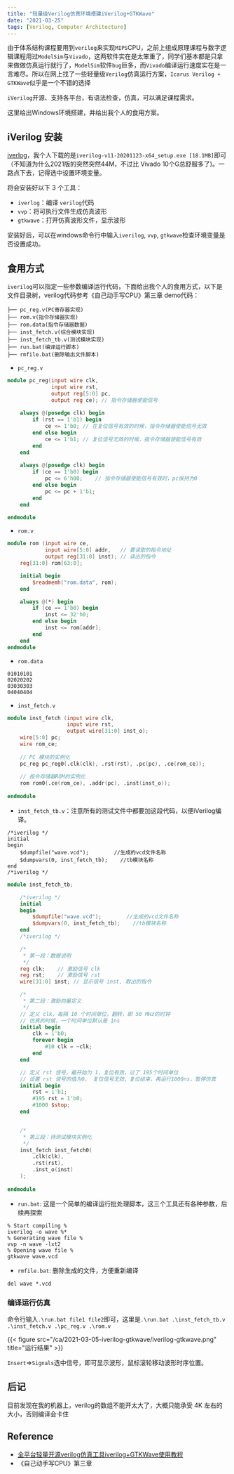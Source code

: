 ```yaml
---
title: "轻量级Verilog仿真环境搭建iVerilog+GTKWave"
date: "2021-03-25"
tags: [Verilog, Computer Architecture]
---
```


由于体系结构课程要用到`verilog`来实现`MIPS`CPU，之前上组成原理课程与数字逻辑课程用过`ModelSim`与`Vivado`，这两软件实在是太笨重了，同学们基本都是只拿来做做仿真运行就行了，`ModelSim`软件`bug`巨多，而`Vivado`编译运行速度实在是一言难尽。所以在网上找了一些轻量级`Verilog`仿真运行方案，`Icarus Verilog + GTKWave`似乎是一个不错的选择

`iVerilog`开源、支持各平台，有语法检查，仿真，可以满足课程需求。

这里给出Windows环境搭建，并给出我个人的食用方案。

## iVerilog 安装
[iverlog](https://bleyer.org/icarus/)，我个人下载的是`iverilog-v11-20201123-x64_setup.exe [18.1MB]`即可（不知道为什么2021版的突然突然44M，不过比 Vivado 10个G总舒服多了)。一路点下去，记得选中设置环境变量。  

将会安装好以下 3 个工具：
- `iverlog`：编译 `verilog`代码
- `vvp`：将可执行文件生成仿真波形
- `gtkwave`：打开仿真波形文件，显示波形

安装好后，可以在windows命令行中输入`iverilog`, `vvp`, `gtkwave`检查环境变量是否设置成功。

## 食用方式
`iverilog`可以指定一些参数编译运行代码，下面给出我个人的食用方式，以下是文件目录树，verilog代码参考《自己动手写CPU》第三章 demo代码：
```
├── pc_reg.v(PC寄存器实现)
├── rom.v(指令存储器实现)
├── rom.data(指令存储器数据)
├── inst_fetch.v(综合模块实现)
├── inst_fetch_tb.v(测试模块实现)
├── run.bat(编译运行脚本)
├── rmfile.bat(删除输出文件脚本)
```
- `pc_reg.v`
```verilog
module pc_reg(input wire clk,
              input wire rst,
              output reg[5:0] pc,
              output reg ce); // 指令存储器使能信号
    
    always @(posedge clk) begin
        if (rst == 1'b1) begin
            ce <= 1'b0; // 在复位信号有效的时候，指令存储器使能信号无效
        end else begin
            ce <= 1'b1; // 复位信号无效的时候，指令存储器使能信号有效
        end
    end
    
    always @(posedge clk) begin
        if (ce == 1'b0) begin
            pc <= 6'h00;    // 指令存储器使能信号有效时，pc保持为0
        end else begin
            pc <= pc + 1'b1;
        end
    end

endmodule
```
- `rom.v`
```verilog
module rom (input wire ce,
            input wire[5:0] addr,   // 要读取的指令地址
            output reg[31:0] inst); // 读出的指令
    reg[31:0] rom[63:0];

    initial begin
        $readmemh("rom.data", rom);
    end

    always @(*) begin
        if (ce == 1'b0) begin
            inst <= 32'h0;
        end else begin
            inst <= rom[addr];
        end
    end
endmodule
```
- `rom.data`
```
01010101
02020202
03030303
04040404
```
- `inst_fetch.v`
```verilog
module inst_fetch (input wire clk,
                   input wire rst,
                   output wire[31:0] inst_o);
    wire[5:0] pc;
    wire rom_ce;
    
    // PC 模块的实例化
    pc_reg pc_reg0(.clk(clk), .rst(rst), .pc(pc), .ce(rom_ce));
    
    // 指令存储器ROM的实例化
    rom rom0(.ce(rom_ce), .addr(pc), .inst(inst_o));
    
endmodule
```
- `inst_fetch_tb.v`：注意所有的测试文件中都要加这段代码，以便iVerilog编译。
```
/*iverilog */
initial
begin            
    $dumpfile("wave.vcd");        //生成的vcd文件名称
    $dumpvars(0, inst_fetch_tb);    //tb模块名称
end
/*iverilog */
```
```verilog
module inst_fetch_tb;

    /*iverilog */
    initial
    begin            
        $dumpfile("wave.vcd");        //生成的vcd文件名称
        $dumpvars(0, inst_fetch_tb);    //tb模块名称
    end
    /*iverilog */

    /*
     * 第一段：数据说明
     */
    reg clk;    // 激励信号 clk
    reg rst;    // 激励信号 rst
    wire[31:0] inst; // 显示信号 inst, 取出的指令

    /*
     * 第二段：激励向量定义
     */
    // 定义 clk，每隔 10 个时间单位，翻转，即 50 MHz的时钟
    // 仿真的时候，一个时间单位默认是 1ns
    initial begin
        clk = 1'b0;
        forever begin
            #10 clk = ~clk;
        end
    end

    // 定义 rst 信号，最开始为 1，复位有效，过了 195个时间单位
    // 设置 rst 信号的值为0， 复位信号无效，复位结束，再运行1000ns，暂停仿真
    initial begin
        rst = 1'b1;
        #195 rst = 1'b0;
        #1000 $stop;
    end


    /*
     * 第三段：待测试模块实例化
     */
    inst_fetch inst_fetch0(
        .clk(clk),
        .rst(rst),
        .inst_o(inst)
    );
    
endmodule
```
- `run.bat`: 这是一个简单的编译运行批处理脚本，这三个工具还有各种参数，后续再探索
```batch
% Start compiling %
iverilog -o wave %*
% Generating wave file %
vvp -n wave -lxt2
% Opening wave file %
gtkwave wave.vcd
```
- `rmfile.bat`: 删除生成的文件，方便重新编译
```batch
del wave *.vcd
```
### 编译运行仿真
命令行输入`.\run.bat file1 file2`即可，这里是`.\run.bat .\inst_fetch_tb.v .\inst_fetch.v .\pc_reg.v .\rom.v `

{{< figure src="/ca/2021-03-05-iverilog-gtkwave/iverilog-gtkwave.png" title="运行结果" >}}

`Insert`=>`Signals`选中信号，即可显示波形，鼠标滚轮移动波形时序位置。

## 后记
目前发现在我的机器上，verilog的数组不能开太大了，大概只能承受 4K 左右的大小，否则编译会卡住

## Reference
- [全平台轻量开源verilog仿真工具iverilog+GTKWave使用教程](https://zhuanlan.zhihu.com/p/95081329)
- 《自己动手写CPU》第三章
